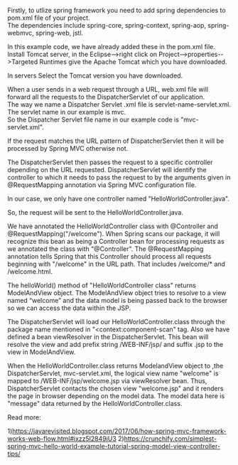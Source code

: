 Firstly, to utlize spring framework you need to add spring dependencies to pom.xml file of your project. </br>
The dependencies include spring-core, spring-context, spring-aop, spring-webmvc, spring-web, jstl. </br>

In this example code, we have already added these in the pom.xml file.</br>
Install Tomcat server, in the Eclipse-->right click on Project-->properties-->Targeted Runtimes give the Apache Tomcat which you have downloaded.</br>

In servers Select the Tomcat version you have downloaded. </br>

When a user sends in a web request through a URL, web.xml file will forward all the requests to the DispatcherServlet of our application.</br>
The way we name a Dispatcher Servlet .xml file is servlet-name-servlet.xml. The servlet name in our example is mvc.</br> 
So the Dispatcher Servlet file name in our example code is "mvc-servlet.xml". 

If the request matches the URL pattern of DispatcherServlet then it will be processed by Spring MVC otherwise not.</br>

The DispatcherServlet then passes the request to a specific controller depending on the URL requested. DispatcherServlet will identify the controller to which it needs to pass the request to by the arguments given in @RequestMapping annotation via 
Spring MVC configuration file.</br>


In our case, we only have one controller named "HelloWorldController.java". 

So, the request will be sent to the HelloWorldController.java.

We have annotated the HelloWorldController class with @Controller and @RequestMapping("/welcome"). 
When Spring scans our package, it will recognize this bean as being a Controller bean for processing requests as we annotated 
the class with "@Controller". The @RequestMapping annotation tells Spring that this Controller should process all requests 
beginning with "/welcome" in the URL path. That includes /welcome/* and /welcome.html.</br>

The helloWorld() method of "HelloWorldController class" returns ModelAndView object. The ModelAndView object tries to resolve 
to a view named “welcome” and the data model is being passed back to the browser so we can access the data within the JSP. 

The DispatcherServlet will load our HelloWorldController.class through the package name mentioned in "<context:component-scan" tag. Also we have defined a bean viewResolver in the DispatcherServlet. This bean will resolve the view and add prefix string /WEB-INF/jsp/  and suffix .jsp to the view in ModelAndView.

When the HelloWorldController.class returns ModelandView object to ,the DispatcherServlet, mvc-servlet.xml, the logical view name "welcome" is mapped to /WEB-INF/jsp/welcome.jsp via viewResolver bean. Thus, DispatcherServlet contacts the  chosen view "welcome.jsp" and it renders the page in browser depending on the model data. The model data here is "message" data returned by the HelloWorldController.class. 


Read more:

1)https://javarevisited.blogspot.com/2017/06/how-spring-mvc-framework-works-web-flow.html#ixzz5l2849iU3
2)https://crunchify.com/simplest-spring-mvc-hello-world-example-tutorial-spring-model-view-controller-tips/



